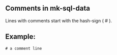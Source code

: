
## Comments in mk-sql-data

Lines with comments start with the hash-sign ( # ).

## Example:

```
# a comment line

```